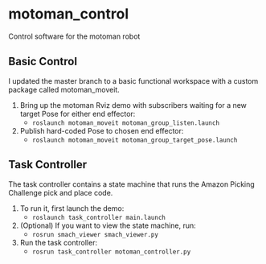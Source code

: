 # motoman_control
Control software for the motoman robot

## Basic Control

I updated the master branch to a basic functional workspace with a
custom package called motoman_moveit.

1. Bring up the motoman Rviz demo with subscribers waiting for a new
   target Pose for either end effector:
   - `roslaunch motoman_moveit motoman_group_listen.launch`
2. Publish hard-coded Pose to chosen end effector:
   - `roslaunch motoman_moveit motoman_group_target_pose.launch`

## Task Controller

The task controller contains a state machine that runs the Amazon
Picking Challenge pick and place code.

1. To run it, first launch the demo:
   - `roslaunch task_controller main.launch`
2. (Optional) If you want to view the state machine, run:
   - `rosrun smach_viewer smach_viewer.py`
3. Run the task controller:
   - `rosrun task_controller motoman_controller.py`

